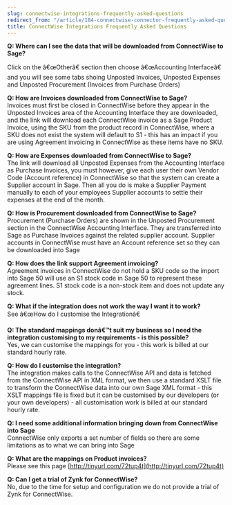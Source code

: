```yaml
---
slug: connectwise-integrations-frequently-asked-questions
redirect_from: "/article/184-connectwise-connector-frequently-asked-questions"
title: ConnectWise Integrations Frequently Asked Questions
---
```



**Q: Where can I see the data that will be downloaded from ConnectWise to Sage?**



Click on the â€œOtherâ€ section then choose â€œAccounting Interfaceâ€ and you will see some tabs shoing Unposted Invoices, Unposted Expenses and Unposted Procurement (Invoices from Purchase Orders)



**Q: How are Invoices downloaded from ConnectWise to Sage?**  
Invoices must first be closed in ConnectWise before they appear in the Unposted Invoices area of the Accounting Interface they are downloaded, and the link will download each ConnectWise invoice as a Sage Product Invoice, using the SKU from the product record in ConnectWise, where a SKU does not exist the system will default to S1 - this has an impact if you are using Agreement invoicing in ConnectWise as these items have no SKU.



**Q: How are Expenses downloaded from ConnectWise to Sage?**  
The link will download all Unposted Expenses from the Accounting Interface as Purchase Invoices, you must however, give each user their own Vendor Code (Account reference) in ConnectWise so that the system can create a Supplier account in Sage. Then all you do is make a Supplier Payment manually to each of your employees Supplier accounts to settle their expenses at the end of the month.



**Q: How is Procurement downloaded from ConnectWise to Sage?**  
Procurement (Purchase Orders) are shown in the Unposted Procurement section in the ConnectWise Accounting Interface. They are transferred into Sage as Purchase Invoices against the related supplier account. Supplier accounts in ConnectWise must have an Account reference set so they can be downloaded into Sage



**Q: How does the link support Agreement invoicing?**  
Agreement invoices in ConnectWise do not hold a SKU code so the import into Sage 50 will use an S1 stock code in Sage 50 to represent these agreement lines. S1 stock code is a non-stock item and does not update any stock.



**Q: What if the integration does not work the way I want it to work?**  
See â€œHow do I customise the Integrationâ€



**Q: The standard mappings donâ€™t suit my business so I need the integration customising to my requirements - is this possible?**  
Yes, we can customise the mappings for you - this work is billed at our standard hourly rate.



**Q: How do I customise the integration?**  
The integration makes calls to the ConnectWise API and data is fetched from the ConnectWise API in XML format, we then use a standard XSLT file to transform the ConnectWise data into our own Sage XML format - this XSLT mappings file is fixed but it can be customised by our developers (or your own developers) - all customisation work is billed at our standard hourly rate.



**Q: I need some additional information bringing down from ConnectWise into Sage**  
ConnectWise only exports a set number of fields so there are some limitations as to what we can bring into Sage



**Q: What are the mappings on Product invoices?**  
Please see this page [http://tinyurl.com/72tup4t](http://tinyurl.com/72tup4t)



**Q: Can I get a trial of Zynk for ConnectWise?**  
No, due to the time for setup and configuration we do not provide a trial of Zynk for ConnectWise.

